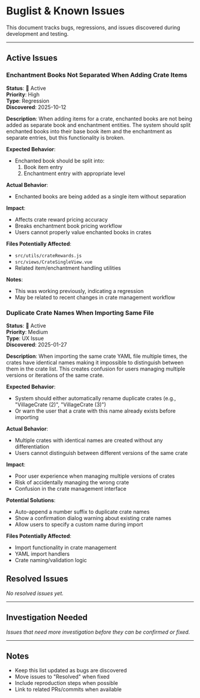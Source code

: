 # Buglist & Known Issues

This document tracks bugs, regressions, and issues discovered during development and testing.

---

## Active Issues

### Enchantment Books Not Separated When Adding Crate Items

**Status**: 🔴 Active  
**Priority**: High  
**Type**: Regression  
**Discovered**: 2025-10-12

**Description**:
When adding items for a crate, enchanted books are not being added as separate book and enchantment entities. The system should split enchanted books into their base book item and the enchantment as separate entries, but this functionality is broken.

**Expected Behavior**:

-   Enchanted book should be split into:
    1. Book item entry
    2. Enchantment entry with appropriate level

**Actual Behavior**:

-   Enchanted books are being added as a single item without separation

**Impact**:

-   Affects crate reward pricing accuracy
-   Breaks enchantment book pricing workflow
-   Users cannot properly value enchanted books in crates

**Files Potentially Affected**:

-   `src/utils/crateRewards.js`
-   `src/views/CrateSingleView.vue`
-   Related item/enchantment handling utilities

**Notes**:

-   This was working previously, indicating a regression
-   May be related to recent changes in crate management workflow

### Duplicate Crate Names When Importing Same File

**Status**: 🔴 Active  
**Priority**: Medium  
**Type**: UX Issue  
**Discovered**: 2025-01-27

**Description**:
When importing the same crate YAML file multiple times, the crates have identical names making it impossible to distinguish between them in the crate list. This creates confusion for users managing multiple versions or iterations of the same crate.

**Expected Behavior**:

-   System should either automatically rename duplicate crates (e.g., "VillageCrate (2)", "VillageCrate (3)")
-   Or warn the user that a crate with this name already exists before importing

**Actual Behavior**:

-   Multiple crates with identical names are created without any differentiation
-   Users cannot distinguish between different versions of the same crate

**Impact**:

-   Poor user experience when managing multiple versions of crates
-   Risk of accidentally managing the wrong crate
-   Confusion in the crate management interface

**Potential Solutions**:

-   Auto-append a number suffix to duplicate crate names
-   Show a confirmation dialog warning about existing crate names
-   Allow users to specify a custom name during import

**Files Potentially Affected**:

-   Import functionality in crate management
-   YAML import handlers
-   Crate naming/validation logic

## Resolved Issues

_No resolved issues yet._

---

## Investigation Needed

_Issues that need more investigation before they can be confirmed or fixed._

---

## Notes

-   Keep this list updated as bugs are discovered
-   Move issues to "Resolved" when fixed
-   Include reproduction steps when possible
-   Link to related PRs/commits when available

